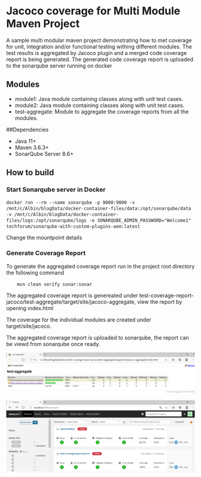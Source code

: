 # Jacoco coverage for Multi Module Maven Project

A sample multi modular maven project demonstrating how to met coverage for unit, integration and/or functional testing withing different modules. The test results is aggregated by Jacoco plugin and a merged code coverage report is being generated. The generated code coverage report is uploaded to the sonarqube server running on docker

## Modules

* module1: Java module containing classes along with unit test cases.
* module2: Java module containing classes along with unit test cases.
* test-aggregate: Module to aggregate the coverage reports from all the modules.


##Dependencies

* Java 11+
* Maven 3.6.3+
* SonarQube Server 8.6+

## How to build

### Start Sonarqube server in Docker

```
docker run --rm --name sonarqube -p 9000:9000 -v /mnt/c/Albin/blogData/docker-container-files/data:/opt/sonarqube/data -v /mnt/c/Albin/blogData/docker-container-files/logs:/opt/sonarqube/logs -e SONARQUBE_ADMIN_PASSWORD="Welcome1" techforum/sonarqube-with-custom-plugins-aem:latest
```
Change the mountpoint details

### Generate Coverage Report

To generate the aggregated coverage  report run in the project root directory the following command 

```
    mvn clean verify sonar:sonar
```

The aggregated coverage report is genereated under test-coverage-report-jacoco/test-aggregate/target/site/jacoco-aggregate, view the report by opening index.html

The coverage for the individual modules are created under target/site/jacoco.

The aggregated coverage report is uploaded to sonarqube, the report can be viewd from sonarqube once ready.

![Aggregated Coverage Report](aggregated-coverage-report.png)

![Aggregated Coverage Report Sonar](aggregated-coverage-report-sonar.png)